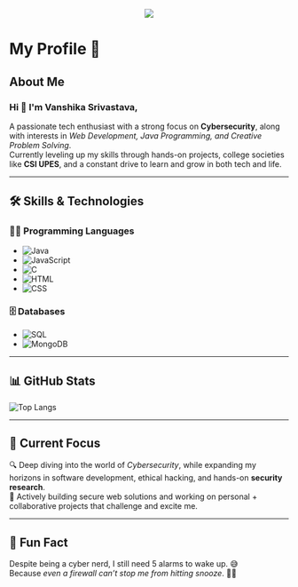 <p align="center">
  <img src="https://readme-typing-svg.demolab.com/?lines=Learn.%20Build.%20Secure.%20Repeat.&font=Fira%20Code&center=true&width=440&height=45&color=f75c7e&vCenter=true&pause=1000&size=22" />
</p>

# My Profile 🚀

## About Me

### Hi 👋 I'm Vanshika Srivastava,

A passionate tech enthusiast with a strong focus on **Cybersecurity**, along with interests in *Web Development, Java Programming, and Creative Problem Solving*.  
Currently leveling up my skills through hands-on projects, college societies like **CSI UPES**, and a constant drive to learn and grow in both tech and life.

---

## 🛠 Skills & Technologies

### 👩‍💻 Programming Languages
- ![Java](https://img.shields.io/badge/Java-007396?style=for-the-badge&logo=java&logoColor=white)
- ![JavaScript](https://img.shields.io/badge/JavaScript-F7DF1E?style=for-the-badge&logo=javascript&logoColor=black)
- ![C](https://img.shields.io/badge/C-00599C?style=for-the-badge&logo=c&logoColor=white)
- ![HTML](https://img.shields.io/badge/HTML5-E34F26?style=for-the-badge&logo=html5&logoColor=white)
- ![CSS](https://img.shields.io/badge/CSS3-1572B6?style=for-the-badge&logo=css3&logoColor=white)

### 🗄 Databases
- ![SQL](https://img.shields.io/badge/SQL-316192?style=for-the-badge&logo=microsoft-sql-server&logoColor=white)
- ![MongoDB](https://img.shields.io/badge/MongoDB-47A248?style=for-the-badge&logo=mongodb&logoColor=white)

---

## 📊 GitHub Stats

![Top Langs](https://github-readme-stats.vercel.app/api/top-langs/?username=**your-github-username**&layout=compact&theme=tokyonight)

---

## 🌟 Current Focus

🔍 Deep diving into the world of *Cybersecurity*, while expanding my horizons in software development, ethical hacking, and hands-on **security research**.  
🚀 Actively building secure web solutions and working on personal + collaborative projects that challenge and excite me.

---

## 🎉 Fun Fact

Despite being a cyber nerd, I still need 5 alarms to wake up. 😅  
Because *even a firewall can’t stop me from hitting snooze*. 🔐⏰
